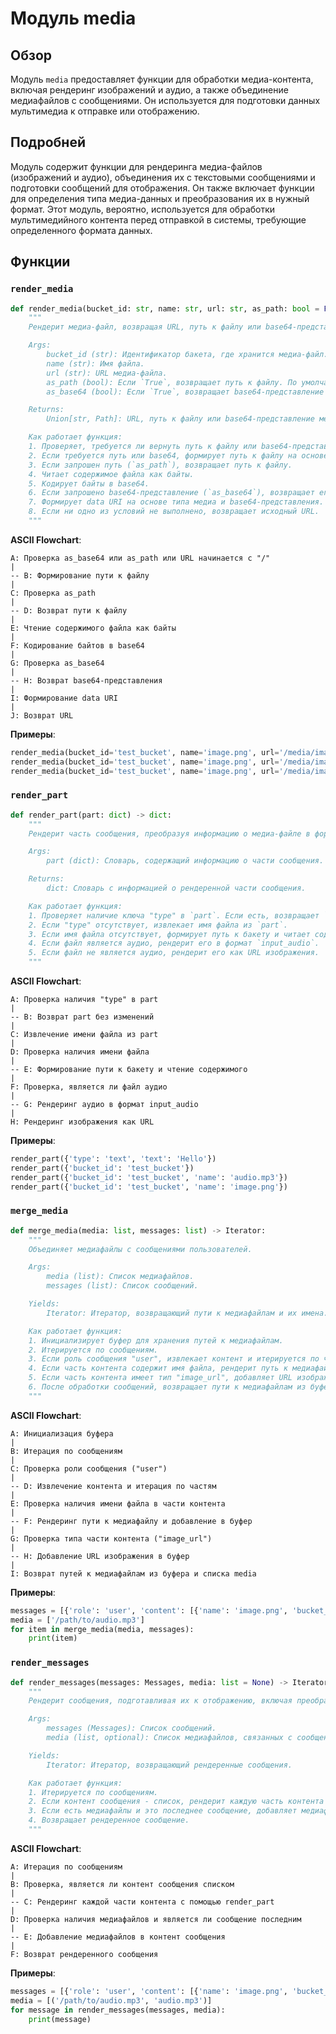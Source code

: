 # Модуль media

## Обзор

Модуль `media` предоставляет функции для обработки медиа-контента, включая рендеринг изображений и аудио, а также объединение медиафайлов с сообщениями. Он используется для подготовки данных мультимедиа к отправке или отображению.

## Подробней

Модуль содержит функции для рендеринга медиа-файлов (изображений и аудио), объединения их с текстовыми сообщениями и подготовки сообщений для отображения. Он также включает функции для определения типа медиа-данных и преобразования их в нужный формат. Этот модуль, вероятно, используется для обработки мультимедийного контента перед отправкой в системы, требующие определенного формата данных.

## Функции

### `render_media`

```python
def render_media(bucket_id: str, name: str, url: str, as_path: bool = False, as_base64: bool = False) -> Union[str, Path]:
    """
    Рендерит медиа-файл, возвращая URL, путь к файлу или base64-представление данных.

    Args:
        bucket_id (str): Идентификатор бакета, где хранится медиа-файл.
        name (str): Имя файла.
        url (str): URL медиа-файла.
        as_path (bool): Если `True`, возвращает путь к файлу. По умолчанию `False`.
        as_base64 (bool): Если `True`, возвращает base64-представление данных. По умолчанию `False`.

    Returns:
        Union[str, Path]: URL, путь к файлу или base64-представление медиа-файла.

    Как работает функция:
    1. Проверяет, требуется ли вернуть путь к файлу или base64-представление, или если URL начинается с "/".
    2. Если требуется путь или base64, формирует путь к файлу на основе `bucket_id`, "media" и имени файла.
    3. Если запрошен путь (`as_path`), возвращает путь к файлу.
    4. Читает содержимое файла как байты.
    5. Кодирует байты в base64.
    6. Если запрошено base64-представление (`as_base64`), возвращает его.
    7. Формирует data URI на основе типа медиа и base64-представления.
    8. Если ни одно из условий не выполнено, возвращает исходный URL.
    """
```

**ASCII Flowchart**:

```
A: Проверка as_base64 или as_path или URL начинается с "/"
|
-- B: Формирование пути к файлу
|
C: Проверка as_path
|
-- D: Возврат пути к файлу
|
E: Чтение содержимого файла как байты
|
F: Кодирование байтов в base64
|
G: Проверка as_base64
|
-- H: Возврат base64-представления
|
I: Формирование data URI
|
J: Возврат URL
```

**Примеры**:

```python
render_media(bucket_id='test_bucket', name='image.png', url='/media/image.png')
render_media(bucket_id='test_bucket', name='image.png', url='/media/image.png', as_path=True)
render_media(bucket_id='test_bucket', name='image.png', url='/media/image.png', as_base64=True)
```

### `render_part`

```python
def render_part(part: dict) -> dict:
    """
    Рендерит часть сообщения, преобразуя информацию о медиа-файле в формат, подходящий для отправки.

    Args:
        part (dict): Словарь, содержащий информацию о части сообщения.

    Returns:
        dict: Словарь с информацией о рендеренной части сообщения.

    Как работает функция:
    1. Проверяет наличие ключа "type" в `part`. Если есть, возвращает `part` без изменений.
    2. Если "type" отсутствует, извлекает имя файла из `part`.
    3. Если имя файла отсутствует, формирует путь к бакету и читает содержимое бакета, возвращая текстовое сообщение.
    4. Если файл является аудио, рендерит его в формат `input_audio`.
    5. Если файл не является аудио, рендерит его как URL изображения.
    """
```

**ASCII Flowchart**:

```
A: Проверка наличия "type" в part
|
-- B: Возврат part без изменений
|
C: Извлечение имени файла из part
|
D: Проверка наличия имени файла
|
-- E: Формирование пути к бакету и чтение содержимого
|
F: Проверка, является ли файл аудио
|
-- G: Рендеринг аудио в формат input_audio
|
H: Рендеринг изображения как URL
```

**Примеры**:

```python
render_part({'type': 'text', 'text': 'Hello'})
render_part({'bucket_id': 'test_bucket'})
render_part({'bucket_id': 'test_bucket', 'name': 'audio.mp3'})
render_part({'bucket_id': 'test_bucket', 'name': 'image.png'})
```

### `merge_media`

```python
def merge_media(media: list, messages: list) -> Iterator:
    """
    Объединяет медиафайлы с сообщениями пользователей.

    Args:
        media (list): Список медиафайлов.
        messages (list): Список сообщений.

    Yields:
        Iterator: Итератор, возвращающий пути к медиафайлам и их имена.

    Как работает функция:
    1. Инициализирует буфер для хранения путей к медиафайлам.
    2. Итерируется по сообщениям.
    3. Если роль сообщения "user", извлекает контент и итерируется по частям контента.
    4. Если часть контента содержит имя файла, рендерит путь к медиафайлу и добавляет его в буфер.
    5. Если часть контента имеет тип "image_url", добавляет URL изображения в буфер.
    6. После обработки сообщений, возвращает пути к медиафайлам из буфера, затем из списка `media`.
    """
```

**ASCII Flowchart**:

```
A: Инициализация буфера
|
B: Итерация по сообщениям
|
C: Проверка роли сообщения ("user")
|
-- D: Извлечение контента и итерация по частям
|
E: Проверка наличия имени файла в части контента
|
-- F: Рендеринг пути к медиафайлу и добавление в буфер
|
G: Проверка типа части контента ("image_url")
|
-- H: Добавление URL изображения в буфер
|
I: Возврат путей к медиафайлам из буфера и списка media
```

**Примеры**:

```python
messages = [{'role': 'user', 'content': [{'name': 'image.png', 'bucket_id': 'test_bucket'}]}]
media = ['/path/to/audio.mp3']
for item in merge_media(media, messages):
    print(item)
```

### `render_messages`

```python
def render_messages(messages: Messages, media: list = None) -> Iterator:
    """
    Рендерит сообщения, подготавливая их к отображению, включая преобразование медиафайлов в нужный формат.

    Args:
        messages (Messages): Список сообщений.
        media (list, optional): Список медиафайлов, связанных с сообщениями. По умолчанию `None`.

    Yields:
        Iterator: Итератор, возвращающий рендеренные сообщения.

    Как работает функция:
    1. Итерируется по сообщениям.
    2. Если контент сообщения - список, рендерит каждую часть контента с помощью `render_part`.
    3. Если есть медиафайлы и это последнее сообщение, добавляет медиафайлы в контент сообщения, преобразуя их в формат `input_audio` или `image_url`.
    4. Возвращает рендеренное сообщение.
    """
```

**ASCII Flowchart**:

```
A: Итерация по сообщениям
|
B: Проверка, является ли контент сообщения списком
|
-- C: Рендеринг каждой части контента с помощью render_part
|
D: Проверка наличия медиафайлов и является ли сообщение последним
|
-- E: Добавление медиафайлов в контент сообщения
|
F: Возврат рендеренного сообщения
```

**Примеры**:

```python
messages = [{'role': 'user', 'content': [{'name': 'image.png', 'bucket_id': 'test_bucket'}]}]
media = [('/path/to/audio.mp3', 'audio.mp3')]
for message in render_messages(messages, media):
    print(message)
